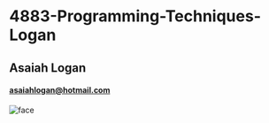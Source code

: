 # 4883-Programming-Techniques-Logan
## Asaiah Logan
#### asaiahlogan@hotmail.com
![face](https://user-images.githubusercontent.com/54819920/91440778-b9b7df00-e834-11ea-8933-ff4a9ce8b446.jpg)
